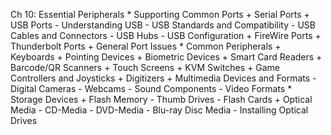 Ch 10: Essential Peripherals
    * Supporting Common Ports
        + Serial Ports
        + USB Ports
          - Understanding USB
          - USB Standards and Compatibility
          - USB Cables and Connectors
          - USB Hubs
          - USB Configuration
        + FireWire Ports
        + Thunderbolt Ports
        + General Port Issues
    * Common Peripherals
        + Keyboards
        + Pointing Devices
        + Biometric Devices
        + Smart Card Readers
        + Barcode/QR Scanners
        + Touch Screens
        + KVM Switches
        + Game Controllers and Joysticks
        + Digitizers
        + Multimedia Devices and Formats
          - Digital Cameras
          - Webcams
          - Sound Components
          - Video Formats
    * Storage Devices
        + Flash Memory
          - Thumb Drives
          - Flash Cards
        + Optical Media
          - CD-Media
          - DVD-Media
          - Blu-ray Disc Media
          - Installing Optical Drives
        